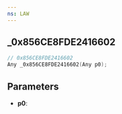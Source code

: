 ```yaml
---
ns: LAW
---
```

## _0x856CE8FDE2416602

```c
// 0x856CE8FDE2416602
Any _0x856CE8FDE2416602(Any p0);
```

## Parameters
* **p0**:
